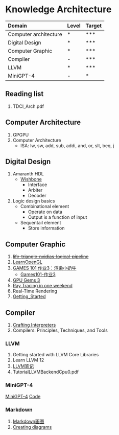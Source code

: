# Knowledge Architecture

Domain                     |Level|Target
:--------------------------|:----|:-----
Computer architecture      |*    |***
Digital Design             |*    |***
Computer Graphic           |*    |***
Compiler                   |-    |***
LLVM                       |*    |***
MiniGPT-4                  |-    |*

## Reading list

1. TDCI_Arch.pdf

## Computer Architecture

1. GPGPU
2. Computer Architecture
    - ISA: lw, sw, add, sub, addi, and, or, slt, beq, j

## Digital Design

1. Amaranth HDL
    - [Wishbone](https://wishbone-interconnect.readthedocs.io/en/latest/01_introduction.html)
      - Interface
      - Arbiter
      - Decoder
2. Logic design basics
    - Combinational element
        - Operate on data
        - Output is a function of input
    - Sequentail element
        - Store information

## Computer Graphic

1. ~~[life-triangle-nvidias-logical-pipeline](https://developer.nvidia.com/content/life-triangle-nvidias-logical-pipeline)~~
2. [LearnOpenGL](https://learnopengl.com/)
3. [GAMES 101 作业3：渲染小奶牛](https://zhuanlan.zhihu.com/p/465058581)
   - [Games101-作业3](https://zhuanlan.zhihu.com/p/419872527)
4. [GPU Gems 3](https://developer.nvidia.com/gpugems/gpugems3/contributors)
5. [Ray Tracing in one weekend](https://github.com/RayTracing)
6. Real-Time Rendering
7. [Getting_Started](https://www.khronos.org/opengl/wiki/Getting_Started)

## Compiler

1. [Crafting Interpreters](http://craftinginterpreters.com/welcome.html)
2. Compilers: Principles, Techniques, and Tools

### LLVM

1. Getting started with LLVM Core Libraries
2. Learn LLVM 12
3. [LLVM笔记](https://www.cnblogs.com/Five100Miles/category/1438128.html)
4. TutorialLLVMBackendCpu0.pdf

### MiniGPT-4

[MiniGPT-4](https://minigpt-4.github.io/)
[Code](https://github.com/Vision-CAIR/MiniGPT-4)

### Markdown

1. [Markdown画图](https://blog.csdn.net/qq_32708605/article/details/123801702)
2. [Creating diagrams](https://docs.github.com/en/get-started/writing-on-github/working-with-advanced-formatting/creating-diagrams#creating-mermaid-diagrams)
